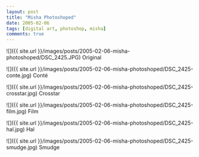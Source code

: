 ```yaml
---
layout: post
title: "Misha Photoshoped"
date: 2005-02-06
tags: [digital art, photoshop, misha]
comments: true
---
```

![]({{ site.url }}/images/posts/2005-02-06-misha-photoshoped/DSC_2425.JPG)
Original

![]({{ site.url }}/images/posts/2005-02-06-misha-photoshoped/DSC_2425-conte.jpg)
Conté

![]({{ site.url }}/images/posts/2005-02-06-misha-photoshoped/DSC_2425-crosstar.jpg)
Crosstar

![]({{ site.url }}/images/posts/2005-02-06-misha-photoshoped/DSC_2425-film.jpg)
Film

![]({{ site.url }}/images/posts/2005-02-06-misha-photoshoped/DSC_2425-hal.jpg)
Hal

![]({{ site.url }}/images/posts/2005-02-06-misha-photoshoped/DSC_2425-smudge.jpg)
Smudge
